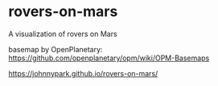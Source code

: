 # rovers-on-mars
A visualization of rovers on Mars

basemap by OpenPlanetary: https://github.com/openplanetary/opm/wiki/OPM-Basemaps

https://johnnypark.github.io/rovers-on-mars/